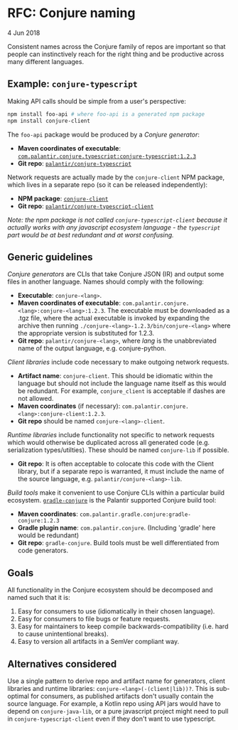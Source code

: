 # RFC: Conjure naming

4 Jun 2018

Consistent names across the Conjure family of repos are important so that people can instinctively reach for the right thing and be productive across many different languages.

## Example: `conjure-typescript`

Making API calls should be simple from a user's perspective:

```bash
npm install foo-api # where foo-api is a generated npm package
npm install conjure-client
```

The `foo-api` package would be produced by a _Conjure generator_:

- **Maven coordinates of executable**: [`com.palantir.conjure.typescript:conjure-typescript:1.2.3`](https://bintray.com/palantir/releases/conjure-typescript/0.3.0#files/com/palantir/conjure/typescript/conjure-typescript/0.3.0)
- **Git repo**: [`palantir/conjure-typescript`](https://github.com/palantir/conjure-typescript)

Network requests are actually made by the `conjure-client` NPM package, which lives in a separate repo (so it can be released independently):

- **NPM package**: [`conjure-client`](https://www.npmjs.com/package/conjure-client)
- **Git repo**: [`palantir/conjure-typescript-client`](https://github.com/palantir/conjure-typescript-client)

_Note: the npm package is not called `conjure-typescript-client` because it actually works with any javascript ecosystem language - the `typescript` part would be at best redundant and at worst confusing._

## Generic guidelines

_Conjure generators_ are CLIs that take Conjure JSON (IR) and output some files in another language. Names should comply with the following:

- **Executable**: `conjure-<lang>`.
- **Maven coordinates of executable**: `com.palantir.conjure.<lang>:conjure-<lang>:1.2.3`. The executable must be downloaded as a .tgz file, where the actual executable is invoked by expanding the archive then running `./conjure-<lang>-1.2.3/bin/conjure-<lang>` where the appropriate version is substituted for 1.2.3.
- **Git repo**: `palantir/conjure-<lang>`, where _lang_ is the unabbreviated name of the output language, e.g. conjure-python.

_Client libraries_ include code necessary to make outgoing network requests.

- **Artifact name**: `conjure-client`.  This should be idiomatic within the language but should not include the language name itself as this would be redundant. For example, `conjure_client` is acceptable if dashes are not allowed.
- **Maven coordinates** (if necessary): `com.palantir.conjure.<lang>:conjure-client:1.2.3`.
- **Git repo** should be named `conjure-<lang>-client`.


_Runtime libraries_ include functionality not specific to network requests which would otherwise be duplicated across all generated code (e.g. serialization types/utilties). These should be named `conjure-lib` if possible.

- **Git repo**: It is often acceptable to colocate this code with the Client library, but if a separate repo is warranted, it must include the name of the source language, e.g. `palantir/conjure-<lang>-lib`.

_Build tools_ make it convenient to use Conjure CLIs within a particular build ecosystem. [`gradle-conjure`](https://github.com/palantir/gradle-conjure) is the Palantir supported Conjure build tool:

- **Maven coordinates**: `com.palantir.gradle.conjure:gradle-conjure:1.2.3`
- **Gradle plugin name**: `com.palantir.conjure`.  (Including 'gradle' here would be redundant)
- **Git repo**: `gradle-conjure`.  Build tools must be well differentiated from code generators.

## Goals

All functionality in the Conjure ecosystem should be decomposed and named such that it is:

1. Easy for consumers to use (idiomatically in their chosen language).
2. Easy for consumers to file bugs or feature requests.
3. Easy for maintainers to keep compile backwards-compatibility (i.e. hard to cause unintentional breaks).
4. Easy to version all artifacts in a SemVer compliant way.

## Alternatives considered

Use a single pattern to derive repo and artifact name for generators, client libraries and runtime libraries: `conjure-<lang>(-(client|lib))?`.   This is sub-optimal for consumers, as published artifacts don't usually contain the source language.  For example, a Kotlin repo using API jars would have to depend on `conjure-java-lib`, or a pure javascript project might need to pull in `conjure-typescript-client` even if they don't want to use typescript.

